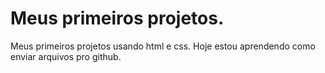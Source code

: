 # Meus primeiros projetos.
 Meus primeiros projetos usando html e css.
 Hoje estou aprendendo como enviar arquivos pro github.

